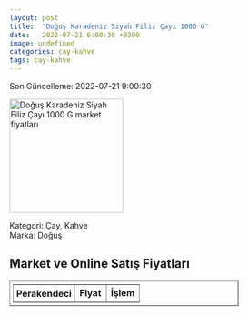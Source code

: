 ```yaml
---
layout: post
title:  "Doğuş Karadeniz Siyah Filiz Çayı 1000 G"
date:   2022-07-21 6:00:30 +0300
image: undefined
categories: cay-kahve
tags: cay-kahve
---
```


Son Güncelleme: 2022-07-21 9:00:30

<img src="undefined" width="200" alt="Doğuş Karadeniz Siyah Filiz Çayı 1000 G market fiyatları" />

Kategori: Çay, Kahve
<br />
Marka: Doğuş

<h2>Market ve Online Satış Fiyatları</h2>

<table border="1" style="padding: 5px;width:80%;">
  <tr>
    <td style="padding: 5px;"><strong>Perakendeci</strong></td>
    <td><strong>Fiyat</strong></td>
    <td><strong>İşlem</strong></td>
  </tr>
  
</table>
